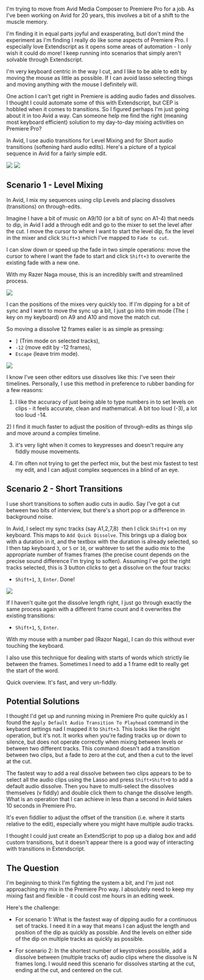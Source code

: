 I'm trying to move from Avid Media Composer to Premiere Pro for a job. As I've been working on Avid for 20 years, this involves a bit of a shift to the muscle memory. 

I'm finding it in equal parts joyful and exasperating, butI don't mind the experiment as I'm finding I really do like some aspects of Premiere Pro. I especially love Extendscript as it opens some areas of automation - I only wish it could do more! I keep running into scenarios that simply aren't solvable through Extendscript. 

I'm very keyboard centric in the way I cut, and I like to be able to edit by moving the mouse as little as possible. If I can avoid lasso selecting things and moving anything with the mouse I definitely will. 

One action I can't get right in Premiere is adding audio fades and dissolves. I thought I could automate some of this with Extendscript, but CEP is hobbled when it comes to transitions. So I figured perhaps I'm just going about it in too Avid a way. Can someone help me find the right (meaning most keyboard efficient) solution to my day-to-day mixing activities on Premiere Pro?  

In Avid, I use audio transitions for Level Mixing and for Short audio transitions (softening hard audio edits). Here's a picture of a typical sequence in Avid for a fairly simple edit.

<img src="Timeline.png">

<img src="Timeline Zoom.png">

## Scenario 1 - Level Mixing

In Avid, I mix my sequences using clip Levels and placing dissolves (transitions) on through-edits. 

Imagine I have a bit of music on A9/10 (or a bit of sync on A1-4) that needs to dip, in Avid I add a through edit and go to the mixer to set the level after the cut. I move the cursor to where I want to start the level dip, fix the level in the mixer and click `Shift+3` which I've mapped to `Fade to cut`. 

I can slow down or speed up the fade in two simple operations: move the cursor to where I want the fade to start and click `Shift+3` to overwrite the existing fade with a new one. 

With my Razer Naga mouse, this is an incredibly swift and streamlined process. 

<img src="quickfade.gif">

I can the positions of the mixes very quickly too. If I'm dipping for a bit of sync and I want to move the sync up a bit, I just go into trim mode (The `[` key on my keyboard) on A9 and A10 and move the match cut. 

So moving a dissolve 12 frames ealier is as simple as pressing: 

- `]` (Trim mode on selected tracks), 
- `-12` (move edit by -12 frames), 
- `Escape` (leave trim mode).

<img src="Movedissolve.gif">

I know I've seen other editors use dissolves like this: I've seen their timelines. Personally, I use this method in preference to rubber banding for a few reasons: 

1) I like the accuracy of just being able to type numbers in to set levels on clips - it feels accurate, clean and mathematical. A bit too loud (-3), a lot too loud -14. 

2) I find it much faster to adjust the position of through-edits as things slip and move around a complex timeline.

3) it's very light when it comes to keypresses and doesn't require any fiddly mouse movements. 

4) I'm often not trying to get the perfect mix, but the best mix fastest to test my edit, and I can adjust complex sequences in a blind of an eye. 

## Scenario 2 - Short Transitions

I use short transitions to soften audio cuts in audio. Say I've got a cut between two bits of interview, but there's a short pop or a difference in background noise. 

In Avid, I select my sync tracks (say A1,2,7,8)  then I click `Shift+1` on my keyboard. This maps to `Add Quick Dissolve`. This brings up a dialog box with a duration in it, and the textbox with the duration is already selected, so I then tap keyboard `3`, or `5` or `10`, or wahtever to set the audio mix to the appropriate number of frames frames (the precise count depends on the precise sound difference I'm trying to soften). Assuming I've got the right tracks selected, this is 3 button clicks to get a dissolve on the four tracks: 

- `Shift+1`, `3`, `Enter`. Done!

<img src="AddTransition.gif">

If I haven't quite got the dissolve length right,  I just go through exactly the same process again with a different frame count and it overwrites the existing transitions: 

- `Shift+1`, `5`, `Enter`. 

With my mouse with a number pad (Razor Naga), I can do this without ever touching the keyboard. 

I also use this technique for dealing with starts of words which strictly lie between the frames. Sometimes I need to add a 1 frame edit to really get the start of the word.

Quick overview. It's fast, and very un-fiddly. 


## Potential Solutions

I thought I'd get up and running mixing in Premiere Pro quite quickly as I found the  `Apply Default Audio Transition To Playhead` command in the keybaord settings nad I mapped it to `Shift+3`. This looks like the right operation, but it's not. It works when you're fading tracks up or down to silence, but does not operate correctly when mixing between levels or between two different tracks. This command doesn't add a transition between two clips, but a fade to zero at the cut, and then a cut to the level at the cut.

The fastest way to add a real dissolve between two clips appears to be to select all the audio clips using the Lasso and press `Shift+Shift+D` to add a default audio dissolve. Then you have to multi-select the dissolves themselves (v fiddly) and double click them to change the dissolve length. What is an operation that I can achieve in less than a second in Avid takes 10 seconds in Premiere Pro. 

It's even fiddlier to adjust the offset of the transition (i.e. where it starts relative to the edit), especially where you might have multiple audio tracks. 

I thought I could just create an ExtendScript to pop up a dialog box and add custom transitions, but it doesn't appear there is a good way of interacting with transitions in Extendscript. 

## The Question

I'm beginning to think I'm fighting the system a bit, and I'm just not approaching my mix in the Premiere Pro way. I absolutely need to keep my mixing fast and flexible - it could cost me hours in an editing week.

Here's the challenge:

- For scenario 1: What is the fastest way of dipping audio for a continuous set of tracks. I need it in a way that means I can adjust the length and position of the dip as quickly as possible. And the levels on either side of the dip on multiple tracks as quickly as possible. 

- For scenario 2: In the shortest number of keystrokes possible, add a dissolve between (multiple tracks of) audio clips where the dissolve is N frames long. I would need this scenario for dissolves starting at the cut, ending at the cut, and centered on the cut. 


















 